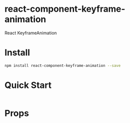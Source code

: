 # react-component-keyframe-animation

React KeyframeAnimation

<!-- badge -->
<!-- endbadge -->

# Install
```bash
npm install react-component-keyframe-animation --save
```

# Quick Start
```javascript

```
# Props
